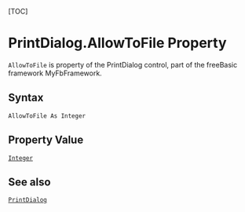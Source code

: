 [TOC]
# PrintDialog.AllowToFile Property

`AllowToFile` is property of the PrintDialog control, part of the freeBasic framework MyFbFramework.
## Syntax
```freeBasic
AllowToFile As Integer
```
## Property Value
[`Integer`]("https://www.freebasic.net/wiki/KeyPgInteger")
## See also
[`PrintDialog`](PrintDialog.md)
